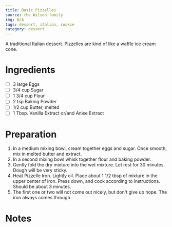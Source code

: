 ```yaml
---
title: Basic Pizzelles
source: the Wilson family
img: N/A
tags: dessert, italian, cookie
category: dessert
---
```


A traditional Italian dessert. Pizzelles are kind of like a waffle ice cream cone.

Ingredients
===========

* [ ] 3         large Eggs
* [ ] 3/4 cup   Sugar
* [ ] 1 3/4 cup Flour
* [ ] 2 tsp     Baking Powder
* [ ] 1/2 cup   Butter, melted
* [ ] 1 Tbsp.   Vanilla Extract or/and Anise Extract

Preparation
===========
1. In a medium mixing bowl, cream together eggs and sugar. Once smooth, mix in melted butter and extract.
2. In a second mixing bowl whisk together flour and baking powder.
3. Gently fold the dry mixture into the wet mixture. Let rest for 30 minutes. Dough will be very sticky.
4. Heat Pizzelle Iron. Lightly oil. Place about 1 1/2 tbsp of mixture in the upper center of iron. Press down, and cook according to instructions. Should be about 3 minutes.
5. The first one or two will not come out nicely, but don't give up hope. The iron always comes through.

Notes
=====
